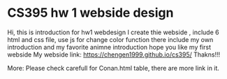 # CS395 hw 1 webside design 
Hi, this is introduction for hw1 webdesign
I create thie webside , include 6 html and css file, use js for change color function
there include my own introduction and my favorite animne introduction
hope you like my first webside
My webside link: https://chengen1999.github.io/cs395/
Thakns!!!

More: Please check carefull for Conan.html table, there are more link in it.


